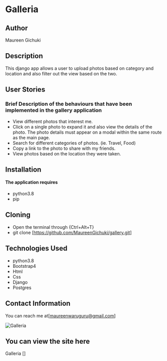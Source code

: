 # Galleria
## Author
Maureen Gichuki

## Description
This django app allows a user to upload photos based on category and location and also filter out the view based on the two.

## User Stories

### Brief Description of the behaviours that have been implemented in the gallery application 

* View different photos that interest me.
* Click on a single photo to expand it and also view the details of the photo. The photo details must appear on a modal within the same route as the main page.
* Search for different categories of photos. (ie. Travel, Food)
* Copy a link to the photo to share with my friends.
* View photos based on the location they were taken.


## Installation
#### The application requires
* python3.8
* pip

## Cloning
* Open the terminal through {Ctrl+Alt+T}
* git clone [https://github.com/MaureenGichuki/gallery.git]

## Technologies Used
* python3.8
* Bootstrap4
* Html
* Css
* Django
* Postgres

## Contact Information
You can reach me at[maureenwaruguru@gmail.com]

![ Galleria ](images/screenshot.png)


## You can view the site here
Galleria []
